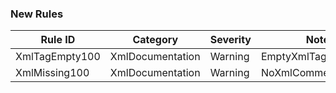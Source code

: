 ﻿### New Rules
Rule ID | Category | Severity | Notes
--------|----------|----------|-------
XmlTagEmpty100 | XmlDocumentation | Warning | EmptyXmlTagAnalyzer
XmlMissing100 | XmlDocumentation | Warning | NoXmlCommentAnalyzer
